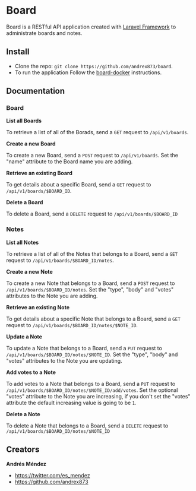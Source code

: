 # Board

Board is a RESTful API application created with [Laravel Framework](https://laravel.com/) to administrate boards and notes.

## Install
* Clone the repo: `git clone https://github.com/andrex873/board`.
* To run the application Follow the [board-docker](https://github.com/andrex873/board-docker) instructions.

## Documentation

### Board

**List all Boards**

To retrieve a list of all of the Borads, send a `GET` request to `/api/v1/boards`.

**Create a new Board**

To create a new Board, send a `POST` request to `/api/v1/boards`. Set the "name" attribute to the Board name you are adding.

**Retrieve an existing Board**

To get details about a specific Board, send a `GET` request to `/api/v1/boards/$BOARD_ID`.

**Delete a Board**

To delete a Board, send a `DELETE` request to `/api/v1/boards/$BOARD_ID`

### Notes

**List all Notes**

To retrieve a list of all of the Notes that belongs to a Board, send a `GET` request to `/api/v1/boards/$BOARD_ID/notes`.

**Create a new Note**

To create a new Note that belongs to a Board, send a `POST` request to `/api/v1/boards/$BOARD_ID/notes`. Set the "type", "body" and "votes" attributes to the Note you are adding.

**Retrieve an existing Note**

To get details about a specific Note that belongs to a Board, send a `GET` request to `/api/v1/boards/$BOARD_ID/notes/$NOTE_ID`.

**Update a Note**

To update a Note that belongs to a Board, send a `PUT` request to `/api/v1/boards/$BOARD_ID/notes/$NOTE_ID`. Set the "type", "body" and "votes" attributes to the Note you are updating.

**Add votes to a Note**

To add votes to a Note that belongs to a Board, send a `PUT` request to `/api/v1/boards/$BOARD_ID/notes/$NOTE_ID/add/votes`. Set the optional "votes" attribute to the Note you are increasing, if you don't set the "votes" attribute the default increasing value is going to be `1`.

**Delete a Note**

To delete a Note that belongs to a Board, send a `DELETE` request to `/api/v1/boards/$BOARD_ID/notes/$NOTE_ID`

## Creators

**Andrés Méndez**

* <https://twitter.com/es_mendez>
* <https://github.com/andrex873>